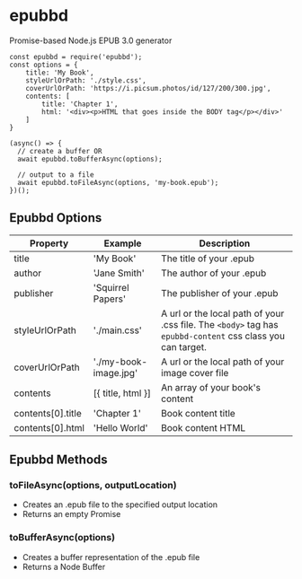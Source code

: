 # epubbd
Promise-based Node.js EPUB 3.0 generator


```
const epubbd = require('epubbd');
const options = {
    title: 'My Book',
    styleUrlOrPath: './style.css',
    coverUrlOrPath: 'https://i.picsum.photos/id/127/200/300.jpg',
    contents: [
        title: 'Chapter 1',
        html: '<div><p>HTML that goes inside the BODY tag</p></div>'
    ]
}

(async() => {
  // create a buffer OR
  await epubbd.toBufferAsync(options);

  // output to a file
  await epubbd.toFileAsync(options, 'my-book.epub');
})();
```
  


## Epubbd Options
| Property | Example | Description |
|-------------------|-----------------------|------------------------------------------------------------------------------------------------------------|
| title | 'My Book' | The title of your .epub |
| author | 'Jane Smith' | The author of your .epub |
| publisher | 'Squirrel Papers' | The publisher of your .epub |
| styleUrlOrPath | './main.css' | A url or the local path of your .css file. The `<body>` tag has `epubbd-content` css class you can target. |
| coverUrlOrPath | './my-book-image.jpg' | A url or the local path of your image cover file |
| contents | [{ title, html }] | An array of your book's content |
| contents[0].title | 'Chapter 1' | Book content title |
| contents[0].html | 'Hello World' | Book content HTML |

  


## Epubbd Methods

### toFileAsync(options, outputLocation)
* Creates an .epub file to the specified output location
* Returns an empty Promise

### toBufferAsync(options)
* Creates a buffer representation of the .epub file
* Returns a Node Buffer